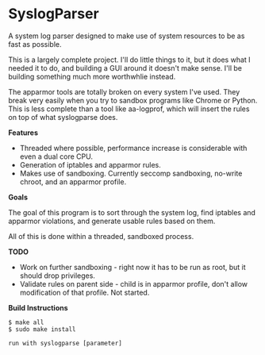 SyslogParser
============

A system log parser designed to make use of system resources to be as fast as possible.

This is a largely complete project. I'll do little things to it, but it does what I needed it to do, and building a GUI around it doesn't make sense. I'll be building something much more worthwhlie instead.

The apparmor tools are totally broken on every system I've used. They break very easily when you try to sandbox programs like Chrome or Python. This is less complete than a tool like aa-logprof, which will insert the rules on top of what syslogparse does.

__Features__

* Threaded where possible, performance increase is considerable with even a dual core CPU.
* Generation of iptables and apparmor rules.
* Makes use of sandboxing. Currently seccomp sandboxing, no-write chroot, and an apparmor profile.

__Goals__

The goal of this program is to sort through the system log, find iptables and apparmor violations, and generate usable rules based on them.

All of this is done within a threaded, sandboxed process.


__TODO__

* Work on further sandboxing - right now it has to be run as root, but it should drop privileges.
* Validate rules on parent side - child is in apparmor profile, don't allow modification of that profile. Not started.

__Build Instructions__

```
$ make all
$ sudo make install

run with syslogparse [parameter]
```